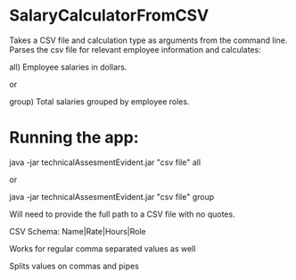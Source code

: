 # SalaryCalculatorFromCSV
Takes a CSV file and calculation type as arguments from the command line. 
Parses the csv file for relevant employee information and calculates:

all) Employee salaries in dollars.

or 

group) Total salaries grouped by employee roles.

# Running the app: 

java -jar technicalAssesmentEvident.jar "csv file" all

or 

java -jar technicalAssesmentEvident.jar "csv file" group

Will need to provide the full path to a CSV file with no quotes.

CSV Schema: Name|Rate|Hours|Role

Works for regular comma separated values as well

Splits values on commas and pipes 


